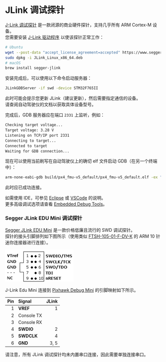 # JLink 调试探针

[J-Link 调试探针][jlink] 是一款闭源的商业硬件探针，支持几乎所有 ARM Cortex-M 设备。  
您需要安装 [J-Link 驱动程序][drivers] 以使该探针正常工作：

```sh
# Ubuntu
wget --post-data "accept_license_agreement=accepted" https://www.segger.com/downloads/jlink/JLink_Linux_x86_64.deb
sudo dpkg -i JLink_Linux_x86_64.deb
# macOS
brew install segger-jlink
```

安装完成后，可以使用以下命令启动服务器：

```sh
JLinkGDBServer -if swd -device STM32F765II
```

此时可能会提示您更新 JLink（建议更新），然后需要指定通信的设备。  
请查阅自动驾驶仪的文档以获取具体设备型号。

完成后，GDB 服务器应在端口 `2331` 上监听，例如：

```sh
Checking target voltage...
Target voltage: 3.28 V
Listening on TCP/IP port 2331
Connecting to target...
Connected to target
Waiting for GDB connection...
```

现在可以使用当前刷写在自动驾驶仪上的确切 elf 文件启动 GDB（在另一个终端中）：

```sh
arm-none-eabi-gdb build/px4_fmu-v5_default/px4_fmu-v5_default.elf -ex "target extended-remote :2331"
```

此时应已成功连接。

如需使用 IDE，可参见 [Eclipse](../debug/eclipse_jlink.md) 或 [VSCode](../dev_setup/vscode.md#hardware-debugging) 的说明。  
更多高级调试选项请查看 [Embedded Debug Tools][emdbg]。

<a id="segger_jlink_edu_mini"></a>

### Segger JLink EDU Mini 调试探针

[Segger JLink EDU Mini](https://www.segger.com/products/debug-probes/j-link/models/j-link-edu-mini/) 是一款价格低廉且流行的 SWD 调试探针。  
探针的接头引脚排列如下图所示（使用类似 [FTSH-105-01-F-DV-K](https://www.digikey.com/products/en?keywords=SAM8796-ND) 的 ARM 10 针迷你连接器进行连接）。

![connector_jlink_mini.png](../../assets/debug/connector_jlink_mini.png)

J-Link Edu Mini 连接到 [Pixhawk Debug Mini](swd_debug.md#pixhawk-debug-mini) 的引脚映射如下所示。

| Pin | Signal     | JLink |
| --: | :--------- | ----: |
|   1 | **VREF**   |     1 |
|   2 | Console TX |       |
|   3 | Console RX |       |
|   4 | **SWDIO**  |     2 |
|   5 | **SWDCLK** |     4 |
|   6 | **GND**    |  3, 5 |

请注意，所有 JLink 调试探针均未内置串口连接，因此需要单独连接串口。

<!-- SWD 电缆和连接器与调试端口的图像 - 建议？ -->

[jlink]: https://www.segger.com/products/debug-probes/j-link/
[drivers]: https://www.segger.com/downloads/jlink/
[emdbg]: https://pypi.org/project/emdbg/